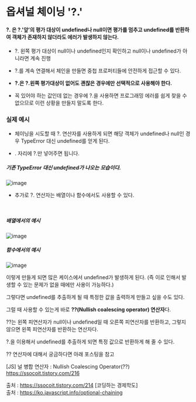 <h1> 옵셔널 체이닝 '?.' </h1>

<h4> ?. 은 ?.'앞’의 평가 대상이 undefined나 null이면 평가를 멈추고 undefined를 반환하여 객체가 존재하지 않더라도 에러가 발생하지 않는다. </h4>

 - ?. 왼쪽 평가 대상이 null이나 undefined인지 확인하고 null이나 undefined가 아니라면 계속 진행 

 - ?.를 계속 연결해서 체인을 만들면 중첩 프로퍼티들에 안전하게 접근할 수 있다. 

 - <b> ?.은 ?.왼쪽 평가대상이 없어도 괜찮은 경우에만 선택적으로 사용해야 한다. </b>

 - 꼭 있어야 하는 값인데 없는 경우에 ?.을 사용하면 프로그래밍 에러를 쉽게 찾을 수 없으므로 이런 상황을 만들지 말도록 한다.

<h3> 실제 예시 </h3>

- 체이닝을 시도할 때 ?. 연산자를 사용하게 되면 해당 객체가 undefined나 null인 경우 TypeError 대신 undefined를 얻게 된다.

- . 자리에 ?.만 넣어주면 됩니다.

<h5> 기존 TypeError 대신 undefined가 나오는 모습이다. </h5>

 ![image](https://user-images.githubusercontent.com/74536458/185009326-b55d5ace-b938-49a8-9b3c-0e6f59102075.png)

- 추가로 ?. 연산자는 배열이나 함수에서도 사용할 수 있다.

 <h5> 배열에서의 예시 </h5>
 
![image](https://user-images.githubusercontent.com/74536458/185009366-dbc2882f-fe04-4440-890f-b20e6a52106e.png)

<h5> 함수에서의 예시 </h5>

![image](https://user-images.githubusercontent.com/74536458/185009368-ae910aab-e7b2-4a11-b96d-ebe1eaa8935b.png)

이렇게 만들게 되면 많은 케이스에서 undefined가 발생하게 된다. (즉 이로 인해서 발생할 수 있는 문제가 없을 때에만 사용이 가능하다.)

그렇다면 undefined를 추출하게 될 때 특정한 값을 출력하게 만들고 싶을 수도 있다.

그럴 때 사용할 수 있는게 바로 <b>??(Nullish coalescing operator) 연산자</b>다.

??는 왼쪽 피연산자가 null이나 undefined일 때 오른쪽 피연산자를 반환하고, 그렇지 않으면 왼쪽 피연산자를 반환하는 연산자다.

?.을 이용해서 undefined를 추출하게 되면 특정 값으로 반환하게 해 줄 수 있다.

?? 연산자에 대해서 궁금하다면 아래 포스팅을 참고

[JS] 널 병합 연산자 : Nullish Coalescing Operator(??) <br>
https://ssocoit.tistory.com/216

출처 : https://ssocoit.tistory.com/214 [코딩하는 경제학도] <br>
출처 : https://ko.javascript.info/optional-chaining
